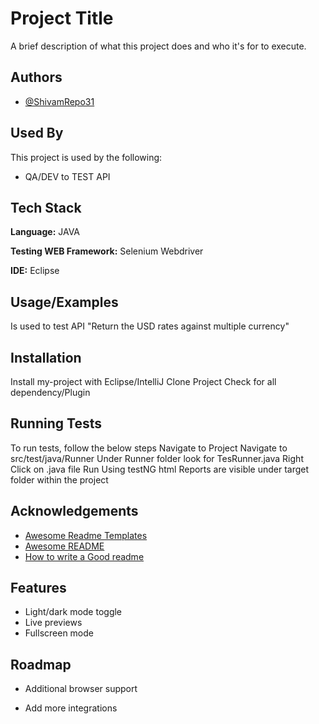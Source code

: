 
# Project Title

A brief description of what this project does and who it's for to execute.



## Authors

- [@ShivamRepo31](https://github.com/ShivamRepo31/APITesting/tree/master)


## Used By

This project is used by the following:

- QA/DEV to TEST API



## Tech Stack

**Language:** JAVA

**Testing WEB Framework:** Selenium Webdriver

**IDE:** Eclipse


## Usage/Examples

Is used to test API "Return the USD rates against multiple currency"


## Installation

Install my-project with Eclipse/IntelliJ
Clone Project
Check for all dependency/Plugin
    
## Running Tests

To run tests, follow the below steps
Navigate to Project
Navigate to src/test/java/Runner
Under Runner folder look for TesRunner.java
Right Click on .java file Run Using testNG
html Reports are visible under target folder within the project

## Acknowledgements

 - [Awesome Readme Templates](https://awesomeopensource.com/project/elangosundar/awesome-README-templates)
 - [Awesome README](https://github.com/matiassingers/awesome-readme)
 - [How to write a Good readme](https://bulldogjob.com/news/449-how-to-write-a-good-readme-for-your-github-project)


## Features

- Light/dark mode toggle
- Live previews
- Fullscreen mode


## Roadmap

- Additional browser support

- Add more integrations

